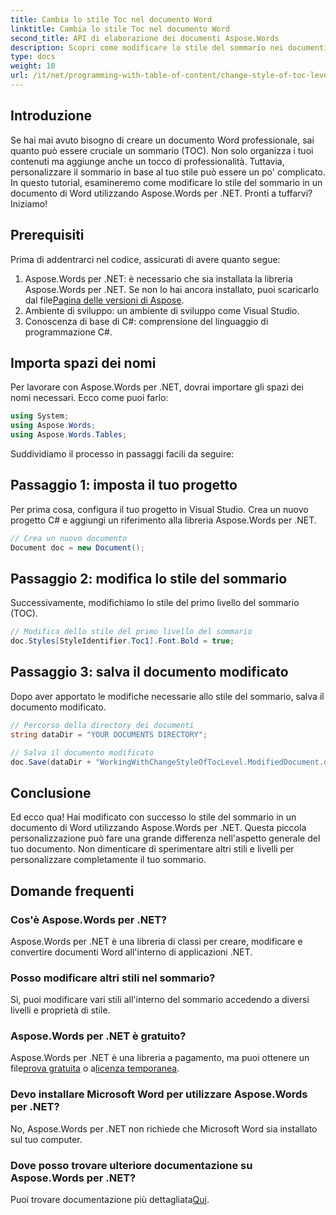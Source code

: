 ```yaml
---
title: Cambia lo stile Toc nel documento Word
linktitle: Cambia lo stile Toc nel documento Word
second_title: API di elaborazione dei documenti Aspose.Words
description: Scopri come modificare lo stile del sommario nei documenti Word utilizzando Aspose.Words per .NET con questa guida passo passo. Personalizza il tuo sommario senza sforzo.
type: docs
weight: 10
url: /it/net/programming-with-table-of-content/change-style-of-toc-level/
---
```

## Introduzione

Se hai mai avuto bisogno di creare un documento Word professionale, sai quanto può essere cruciale un sommario (TOC). Non solo organizza i tuoi contenuti ma aggiunge anche un tocco di professionalità. Tuttavia, personalizzare il sommario in base al tuo stile può essere un po' complicato. In questo tutorial, esamineremo come modificare lo stile del sommario in un documento di Word utilizzando Aspose.Words per .NET. Pronti a tuffarvi? Iniziamo!

## Prerequisiti

Prima di addentrarci nel codice, assicurati di avere quanto segue:

1.  Aspose.Words per .NET: è necessario che sia installata la libreria Aspose.Words per .NET. Se non lo hai ancora installato, puoi scaricarlo dal file[Pagina delle versioni di Aspose](https://releases.aspose.com/words/net/).
2. Ambiente di sviluppo: un ambiente di sviluppo come Visual Studio.
3. Conoscenza di base di C#: comprensione del linguaggio di programmazione C#.

## Importa spazi dei nomi

Per lavorare con Aspose.Words per .NET, dovrai importare gli spazi dei nomi necessari. Ecco come puoi farlo:

```csharp
using System;
using Aspose.Words;
using Aspose.Words.Tables;
```

Suddividiamo il processo in passaggi facili da seguire:

## Passaggio 1: imposta il tuo progetto

Per prima cosa, configura il tuo progetto in Visual Studio. Crea un nuovo progetto C# e aggiungi un riferimento alla libreria Aspose.Words per .NET.

```csharp
// Crea un nuovo documento
Document doc = new Document();
```

## Passaggio 2: modifica lo stile del sommario

Successivamente, modifichiamo lo stile del primo livello del sommario (TOC).

```csharp
// Modifica dello stile del primo livello del sommario
doc.Styles[StyleIdentifier.Toc1].Font.Bold = true;
```

## Passaggio 3: salva il documento modificato

Dopo aver apportato le modifiche necessarie allo stile del sommario, salva il documento modificato.

```csharp
// Percorso della directory dei documenti
string dataDir = "YOUR DOCUMENTS DIRECTORY";

// Salva il documento modificato
doc.Save(dataDir + "WorkingWithChangeStyleOfTocLevel.ModifiedDocument.docx");
```

## Conclusione

Ed ecco qua! Hai modificato con successo lo stile del sommario in un documento di Word utilizzando Aspose.Words per .NET. Questa piccola personalizzazione può fare una grande differenza nell'aspetto generale del tuo documento. Non dimenticare di sperimentare altri stili e livelli per personalizzare completamente il tuo sommario.

## Domande frequenti

### Cos'è Aspose.Words per .NET?
Aspose.Words per .NET è una libreria di classi per creare, modificare e convertire documenti Word all'interno di applicazioni .NET.

### Posso modificare altri stili nel sommario?
Sì, puoi modificare vari stili all'interno del sommario accedendo a diversi livelli e proprietà di stile.

### Aspose.Words per .NET è gratuito?
 Aspose.Words per .NET è una libreria a pagamento, ma puoi ottenere un file[prova gratuita](https://releases.aspose.com/) o a[licenza temporanea](https://purchase.aspose.com/temporary-license/).

### Devo installare Microsoft Word per utilizzare Aspose.Words per .NET?
No, Aspose.Words per .NET non richiede che Microsoft Word sia installato sul tuo computer.

### Dove posso trovare ulteriore documentazione su Aspose.Words per .NET?
 Puoi trovare documentazione più dettagliata[Qui](https://reference.aspose.com/words/net/).